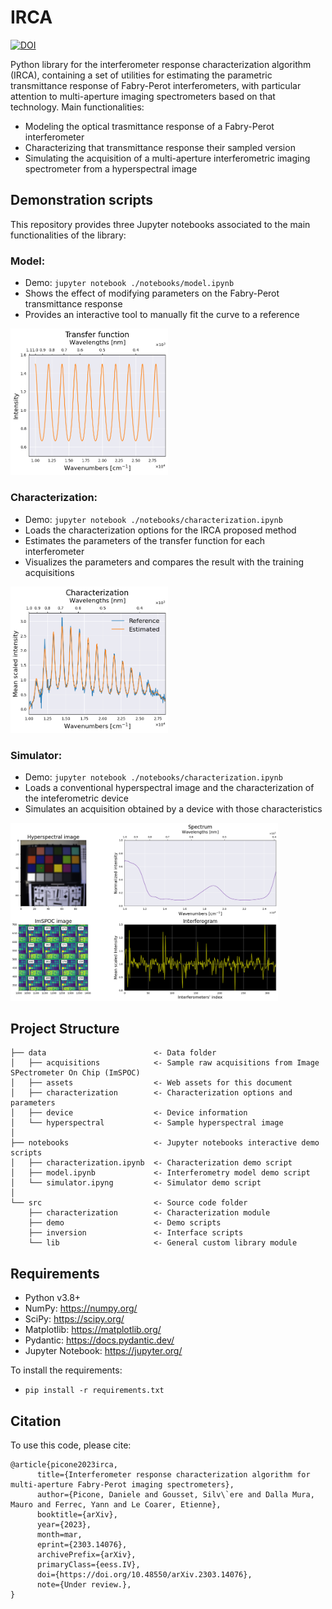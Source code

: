# IRCA

[![DOI](https://zenodo.org/badge/614794669.svg)](https://zenodo.org/badge/latestdoi/614794669)

Python library for the interferometer response characterization algorithm (IRCA), containing a set of utilities for estimating the parametric transmittance response of Fabry-Perot interferometers, with particular attention to multi-aperture imaging spectrometers based on that technology.
Main functionalities:
- Modeling the optical trasmittance response of a Fabry-Perot interferometer
- Characterizing that transmittance response their sampled version
- Simulating the acquisition of a multi-aperture interferometric imaging spectrometer from a hyperspectral image

## Demonstration scripts

This repository provides three Jupyter notebooks associated to the main functionalities of the library:

### Model:
- Demo: `jupyter notebook ./notebooks/model.ipynb`
- Shows the effect of modifying parameters on the Fabry-Perot transmittance response
- Provides an interactive tool to manually fit the curve to a reference

<img src="data/assets/model.png" width="50%" height="50%">

### Characterization:
- Demo: `jupyter notebook ./notebooks/characterization.ipynb`
- Loads the characterization options for the IRCA proposed method
- Estimates the parameters of the transfer function for each interferometer
- Visualizes the parameters and compares the result with the training acquisitions

<img src="data/assets/characterization.png" width="50%" height="50%">

### Simulator:
- Demo: `jupyter notebook ./notebooks/characterization.ipynb`
- Loads a conventional hyperspectral image and the characterization of the inteferometric device
- Simulates an acquisition obtained by a device with those characteristics

<img src="data/assets/simulator.png" width="85%" height="85%">

## Project Structure

    ├── data                        <- Data folder
    │   ├── acquisitions            <- Sample raw acquisitions from Image SPectrometer On Chip (ImSPOC)
    │   ├── assets                  <- Web assets for this document
    │   ├── characterization        <- Characterization options and parameters
    │   ├── device                  <- Device information
    │   └── hyperspectral           <- Sample hyperspectral image
    │
    ├── notebooks                   <- Jupyter notebooks interactive demo scripts
    │   ├── characterization.ipynb  <- Characterization demo script
    │   ├── model.ipynb             <- Interferometry model demo script
    │   └── simulator.ipyng         <- Simulator demo script
    │
    └── src                         <- Source code folder
        ├── characterization        <- Characterization module
        ├── demo                    <- Demo scripts
        ├── inversion               <- Interface scripts
        └── lib                     <- General custom library module


## Requirements

- Python v3.8+
- NumPy: https://numpy.org/
- SciPy: https://scipy.org/
- Matplotlib: https://matplotlib.org/
- Pydantic: https://docs.pydantic.dev/
- Jupyter Notebook: https://jupyter.org/

To install the requirements:
- `pip install -r requirements.txt`

## Citation
To use this code, please cite:

```
@article{picone2023irca,
      title={Interferometer response characterization algorithm for multi-aperture Fabry-Perot imaging spectrometers}, 
      author={Picone, Daniele and Gousset, Silv\`ere and Dalla Mura, Mauro and Ferrec, Yann and Le Coarer, Etienne},
      booktitle={arXiv},
      year={2023},
      month=mar,
      eprint={2303.14076},
      archivePrefix={arXiv},
      primaryClass={eess.IV},
      doi={https://doi.org/10.48550/arXiv.2303.14076},
      note={Under review.},
}
```
